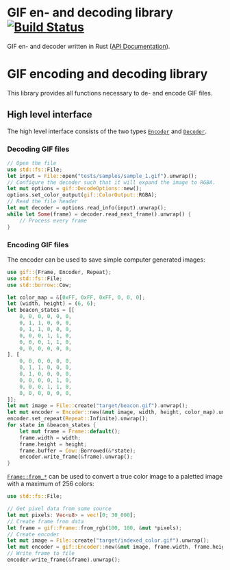 # GIF en- and decoding library [![Build Status](https://travis-ci.org/image-rs/image-gif.svg?branch=master)](https://travis-ci.org/image-rs/image-gif)

GIF en- and decoder written in Rust ([API Documentation](https://docs.rs/gif/)).

# GIF encoding and decoding library

This library provides all functions necessary to de- and encode GIF files. 

## High level interface

The high level interface consists of the two types
[`Encoder`](https://docs.rs/gif/0.10.1/gif/struct.Encoder.html) and [`Decoder`](https://docs.rs/gif/0.10.1/gif/struct.Decoder.html).

### Decoding GIF files

```rust
// Open the file
use std::fs::File;
let input = File::open("tests/samples/sample_1.gif").unwrap();
// Configure the decoder such that it will expand the image to RGBA.
let mut options = gif::DecodeOptions::new();
options.set_color_output(gif::ColorOutput::RGBA);
// Read the file header
let mut decoder = options.read_info(input).unwrap();
while let Some(frame) = decoder.read_next_frame().unwrap() {
    // Process every frame
}
```

### Encoding GIF files

The encoder can be used to save simple computer generated images:

```rust
use gif::{Frame, Encoder, Repeat};
use std::fs::File;
use std::borrow::Cow;

let color_map = &[0xFF, 0xFF, 0xFF, 0, 0, 0];
let (width, height) = (6, 6);
let beacon_states = [[
    0, 0, 0, 0, 0, 0,
    0, 1, 1, 0, 0, 0,
    0, 1, 1, 0, 0, 0,
    0, 0, 0, 1, 1, 0,
    0, 0, 0, 1, 1, 0,
    0, 0, 0, 0, 0, 0,
], [
    0, 0, 0, 0, 0, 0,
    0, 1, 1, 0, 0, 0,
    0, 1, 0, 0, 0, 0,
    0, 0, 0, 0, 1, 0,
    0, 0, 0, 1, 1, 0,
    0, 0, 0, 0, 0, 0,
]];
let mut image = File::create("target/beacon.gif").unwrap();
let mut encoder = Encoder::new(&mut image, width, height, color_map).unwrap();
encoder.set_repeat(Repeat::Infinite).unwrap();
for state in &beacon_states {
    let mut frame = Frame::default();
    frame.width = width;
    frame.height = height;
    frame.buffer = Cow::Borrowed(&*state);
    encoder.write_frame(&frame).unwrap();
}
```

[`Frame::from_*`](https://docs.rs/gif/0.10.1/gif/struct.Frame.html) can be used to convert a true color image to a paletted
image with a maximum of 256 colors:

```rust
use std::fs::File;

// Get pixel data from some source
let mut pixels: Vec<u8> = vec![0; 30_000];
// Create frame from data
let frame = gif::Frame::from_rgb(100, 100, &mut *pixels);
// Create encoder
let mut image = File::create("target/indexed_color.gif").unwrap();
let mut encoder = gif::Encoder::new(&mut image, frame.width, frame.height, &[]).unwrap();
// Write frame to file
encoder.write_frame(&frame).unwrap();
```
